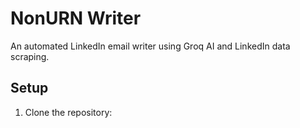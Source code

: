 # NonURN Writer

An automated LinkedIn email writer using Groq AI and LinkedIn data scraping.

## Setup

1. Clone the repository: 
